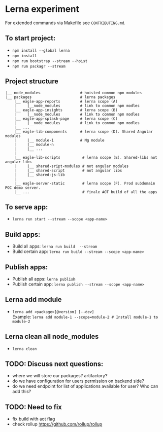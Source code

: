 # Lerna experiment

 For extended commands via Makefile see `CONTRIBUTING.md`.

## To start project:
* `npm install --global lerna`
* `npm install`
* `npm run bootstrap --stream --hoist`
* `npm run packagr --stream`

## Project structure

```
|__ node_modules                  # hoisted common npm modules
|__ packages                      # lerna packages
    |__ eagle-app-reports         # lerna scope (A)
    |     |__node_modules         # link to common npm modles
    |__ eagle-app-insights        # lerna scope (B)
    |     |__node_modules         # link to common npm modles
    |__ eagle-app-splash-page     # lerna scope (C)
    |     |__node_modules         # link to common npm modles
    |__ ...
    |__ eagle-lib-components      # lerna scope (D). Shared Angular modules 
    |     |__ module-1            # Ng module
    |     |__ module-n
    |     |__ ...
    | 
    |__ eagle-lib-scripts          # lerna scope (E). Shared-libs not angular libs       
    |     |__ shared-sript-modules # not angular modules
    |     |__ shared-script        # not angular libs
    |     |__ shared-js-lib
    |
    |__ eagle-server-static        # lerna scope (F). Prod subdomain POC demo server.
    |__ ...                        # finale AOT build of all the apps
```

## To serve app:
* `lerna run start --stream --scope <app-name>`

## Build apps:

* Build all apps: `lerna run build  --stream`
* Build certain app: `lerna run build --stream --scope <app-name>`

## Publish apps:

* Publish all apps: `lerna publish`
* Publish certain app: `lerna publish --stream --scope <app-name>`

## Lerna add module

* `lerna add <package>[@version] [--dev]`  
Example: `lerna add module-1 --scope=module-2 # Install module-1 to module-2`

## Lerna clean all node_modules

* `lerna clean`

## TODO: Discuss next questions:

* where we will store our packages? artifactory?
* do we have configuration for users permission on backend side? 
* do we need endpoint for list of applications available for user? Who can add this?

## TODO: Need to fix

* fix build with aot flag
* check rollup https://github.com/rollup/rollup